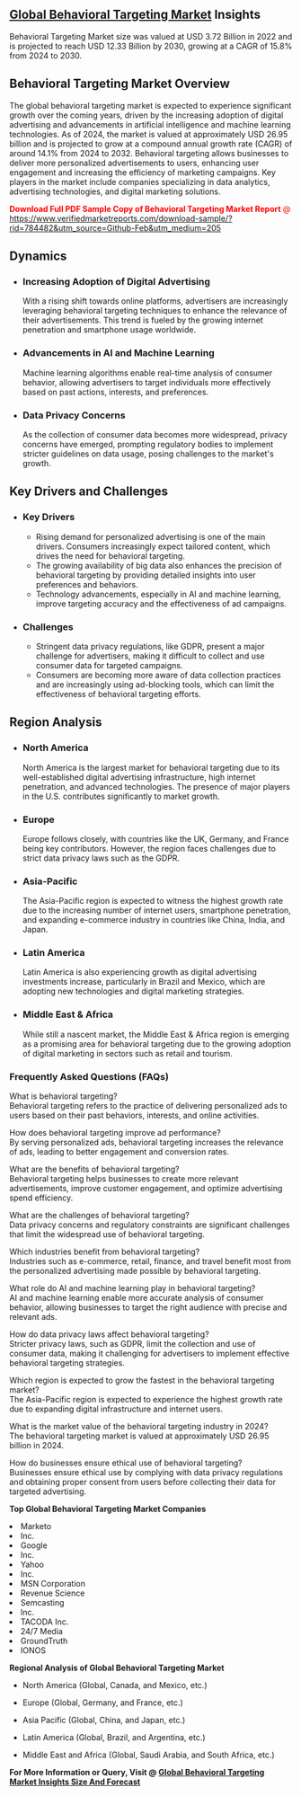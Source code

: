 <h2><a href="https://www.verifiedmarketreports.com/download-sample/?rid=784482&amp;utm_source=Github&amp;utm_medium=205" target="_blank">Global Behavioral Targeting Market</a> Insights</h2><p>Behavioral Targeting Market size was valued at USD 3.72 Billion in 2022 and is projected to reach USD 12.33 Billion by 2030, growing at a CAGR of 15.8% from 2024 to 2030.</p><p> <h2>Behavioral Targeting Market Overview</h2> <p>The global behavioral targeting market is expected to experience significant growth over the coming years, driven by the increasing adoption of digital advertising and advancements in artificial intelligence and machine learning technologies. As of 2024, the market is valued at approximately USD 26.95 billion and is projected to grow at a compound annual growth rate (CAGR) of around 14.1% from 2024 to 2032. Behavioral targeting allows businesses to deliver more personalized advertisements to users, enhancing user engagement and increasing the efficiency of marketing campaigns. Key players in the market include companies specializing in data analytics, advertising technologies, and digital marketing solutions.</p> <p><p><span class=""><span style="color: #ff0000;"><strong>Download Full PDF Sample Copy of Behavioral Targeting Market Report</strong> @ </span><a href="https://www.verifiedmarketreports.com/download-sample/?rid=784482&amp;utm_source=Github-Feb&amp;utm_medium=205" target="_blank">https://www.verifiedmarketreports.com/download-sample/?rid=784482&amp;utm_source=Github-Feb&amp;utm_medium=205</a></span></p></p> <h2>Dynamics</h2> <ul> <li><h3>Increasing Adoption of Digital Advertising</h3> With a rising shift towards online platforms, advertisers are increasingly leveraging behavioral targeting techniques to enhance the relevance of their advertisements. This trend is fueled by the growing internet penetration and smartphone usage worldwide.</li> <li><h3>Advancements in AI and Machine Learning</h3> Machine learning algorithms enable real-time analysis of consumer behavior, allowing advertisers to target individuals more effectively based on past actions, interests, and preferences.</li> <li><h3>Data Privacy Concerns</h3> As the collection of consumer data becomes more widespread, privacy concerns have emerged, prompting regulatory bodies to implement stricter guidelines on data usage, posing challenges to the market's growth.</li> </ul> <h2>Key Drivers and Challenges</h2> <ul> <li><h3>Key Drivers</h3> <ul> <li>Rising demand for personalized advertising is one of the main drivers. Consumers increasingly expect tailored content, which drives the need for behavioral targeting.</li> <li>The growing availability of big data also enhances the precision of behavioral targeting by providing detailed insights into user preferences and behaviors.</li> <li>Technology advancements, especially in AI and machine learning, improve targeting accuracy and the effectiveness of ad campaigns.</li> </ul> </li> <li><h3>Challenges</h3> <ul> <li>Stringent data privacy regulations, like GDPR, present a major challenge for advertisers, making it difficult to collect and use consumer data for targeted campaigns.</li> <li>Consumers are becoming more aware of data collection practices and are increasingly using ad-blocking tools, which can limit the effectiveness of behavioral targeting efforts.</li> </ul> </li> </ul> <h2>Region Analysis</h2> <ul> <li><h3>North America</h3> North America is the largest market for behavioral targeting due to its well-established digital advertising infrastructure, high internet penetration, and advanced technologies. The presence of major players in the U.S. contributes significantly to market growth.</li> <li><h3>Europe</h3> Europe follows closely, with countries like the UK, Germany, and France being key contributors. However, the region faces challenges due to strict data privacy laws such as the GDPR.</li> <li><h3>Asia-Pacific</h3> The Asia-Pacific region is expected to witness the highest growth rate due to the increasing number of internet users, smartphone penetration, and expanding e-commerce industry in countries like China, India, and Japan.</li> <li><h3>Latin America</h3> Latin America is also experiencing growth as digital advertising investments increase, particularly in Brazil and Mexico, which are adopting new technologies and digital marketing strategies.</li> <li><h3>Middle East & Africa</h3> While still a nascent market, the Middle East & Africa region is emerging as a promising area for behavioral targeting due to the growing adoption of digital marketing in sectors such as retail and tourism.</li> </ul> <h3>Frequently Asked Questions (FAQs)</h3> <p>What is behavioral targeting? <br> Behavioral targeting refers to the practice of delivering personalized ads to users based on their past behaviors, interests, and online activities.</p> <p>How does behavioral targeting improve ad performance? <br> By serving personalized ads, behavioral targeting increases the relevance of ads, leading to better engagement and conversion rates.</p> <p>What are the benefits of behavioral targeting? <br> Behavioral targeting helps businesses to create more relevant advertisements, improve customer engagement, and optimize advertising spend efficiency.</p> <p>What are the challenges of behavioral targeting? <br> Data privacy concerns and regulatory constraints are significant challenges that limit the widespread use of behavioral targeting.</p> <p>Which industries benefit from behavioral targeting? <br> Industries such as e-commerce, retail, finance, and travel benefit most from the personalized advertising made possible by behavioral targeting.</p> <p>What role do AI and machine learning play in behavioral targeting? <br> AI and machine learning enable more accurate analysis of consumer behavior, allowing businesses to target the right audience with precise and relevant ads.</p> <p>How do data privacy laws affect behavioral targeting? <br> Stricter privacy laws, such as GDPR, limit the collection and use of consumer data, making it challenging for advertisers to implement effective behavioral targeting strategies.</p> <p>Which region is expected to grow the fastest in the behavioral targeting market? <br> The Asia-Pacific region is expected to experience the highest growth rate due to expanding digital infrastructure and internet users.</p> <p>What is the market value of the behavioral targeting industry in 2024? <br> The behavioral targeting market is valued at approximately USD 26.95 billion in 2024.</p> <p>How do businesses ensure ethical use of behavioral targeting? <br> Businesses ensure ethical use by complying with data privacy regulations and obtaining proper consent from users before collecting their data for targeted advertising.</p> </p><p><strong>Top Global Behavioral Targeting Market Companies</strong></p><div data-test-id=""><p><li>Marketo</li><li> Inc.</li><li> Google</li><li> Inc.</li><li> Yahoo</li><li> Inc.</li><li> MSN Corporation</li><li> Revenue Science</li><li> Semcasting</li><li> Inc.</li><li> TACODA Inc.</li><li> 24/7 Media</li><li> GroundTruth</li><li> IONOS</li></p><div><strong>Regional Analysis of&nbsp;Global Behavioral Targeting Market</strong></div><ul><li dir="ltr"><p dir="ltr">North America&nbsp;(Global, Canada, and Mexico, etc.)</p></li><li dir="ltr"><p dir="ltr">Europe (Global, Germany, and France, etc.)</p></li><li dir="ltr"><p dir="ltr">Asia Pacific&nbsp;(Global, China, and Japan, etc.)</p></li><li dir="ltr"><p dir="ltr">Latin America&nbsp;(Global, Brazil, and Argentina, etc.)</p></li><li dir="ltr">Middle East and Africa&nbsp;(Global, Saudi Arabia, and South Africa, etc.)</li></ul><p><strong>For More Information or Query, Visit @&nbsp;</strong><strong><a href="https://www.verifiedmarketreports.com/product/behavioral-targeting-market/?utm_source=Github&amp;utm_medium=205" target="_blank">Global Behavioral Targeting Market Insights Size And Forecast</a></strong></p></div>
